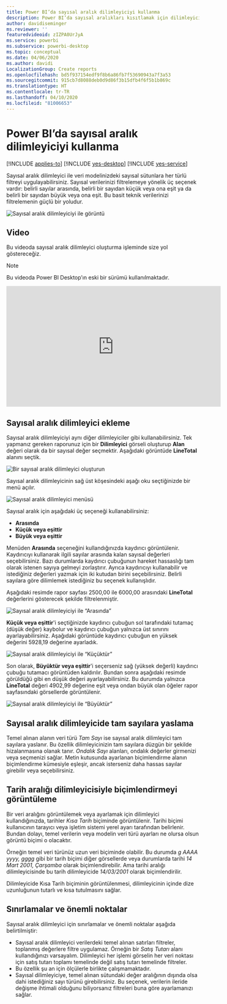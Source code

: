 ```yaml
---
title: Power BI’da sayısal aralık dilimleyiciyi kullanma
description: Power BI’da sayısal aralıkları kısıtlamak için dilimleyici kullanmayı öğrenin.
author: davidiseminger
ms.reviewer: ''
featuredvideoid: zIZPA0UrJyA
ms.service: powerbi
ms.subservice: powerbi-desktop
ms.topic: conceptual
ms.date: 04/06/2020
ms.author: davidi
LocalizationGroup: Create reports
ms.openlocfilehash: bd5f937154edf9f8b6a86fb7f53690943a7f3a53
ms.sourcegitcommit: 915cb7d8088deb0d9d86f3b15dfb4f6f5b1b869c
ms.translationtype: HT
ms.contentlocale: tr-TR
ms.lasthandoff: 04/10/2020
ms.locfileid: "81006653"
---
```

# <a name="use-the-numeric-range-slicer-in-power-bi"></a>Power BI’da sayısal aralık dilimleyiciyi kullanma

[!INCLUDE [applies-to](includes/applies-to.md)] [!INCLUDE [yes-desktop](includes/yes-desktop.md)] [!INCLUDE [yes-service](includes/yes-service.md)]

Sayısal aralık dilimleyici ile veri modelinizdeki sayısal sütunlara her türlü filtreyi uygulayabilirsiniz. Sayısal verilerinizi filtrelemeye yönelik üç seçenek vardır: belirli sayılar arasında, belirli bir sayıdan küçük veya ona eşit ya da belirli bir sayıdan büyük veya ona eşit. Bu basit teknik verilerinizi filtrelemenin güçlü bir yoludur.

![Sayısal aralık dilimleyiciyi ile görüntü](media/desktop-slicer-numeric-range/desktop-slicer-numeric-range-0.png)

## <a name="video"></a>Video

Bu videoda sayısal aralık dilimleyici oluşturma işleminde size yol göstereceğiz.

> [!NOTE]
> Bu videoda Power BI Desktop’ın eski bir sürümü kullanılmaktadır.

<iframe width="560" height="315" src="https://www.youtube.com/embed/zIZPA0UrJyA" frameborder="0" allowfullscreen></iframe> 


## <a name="add-a-numeric-range-slicer"></a>Sayısal aralık dilimleyici ekleme

Sayısal aralık dilimleyiciyi aynı diğer dilimleyiciler gibi kullanabilirsiniz. Tek yapmanız gereken raporunuz için bir **Dilimleyici** görseli oluşturup **Alan** değeri olarak da bir sayısal değer seçmektir. Aşağıdaki görüntüde **LineTotal** alanını seçtik.

![Bir sayısal aralık dilimleyici oluşturun](media/desktop-slicer-numeric-range/desktop-slicer-numeric-range-1-create.png)

Sayısal aralık dilimleyicinin sağ üst köşesindeki aşağı oku seçtiğinizde bir menü açılır.

![Sayısal aralık dilimleyici menüsü](media/desktop-slicer-numeric-range/desktop-slicer-numeric-range-2-between.png)

Sayısal aralık için aşağıdaki üç seçeneği kullanabilirsiniz:

* **Arasında**
* **Küçük veya eşittir**
* **Büyük veya eşittir**

Menüden **Arasında** seçeneğini kullandığınızda kaydırıcı görüntülenir. Kaydırıcıyı kullanarak ilgili sayılar arasında kalan sayısal değerleri seçebilirsiniz. Bazı durumlarda kaydırıcı çubuğunun hareket hassaslığı tam olarak istenen sayıya gelmeyi zorlaştırır. Ayrıca kaydırıcıyı kullanabilir ve istediğiniz değerleri yazmak için iki kutudan birini seçebilirsiniz. Belirli sayılara göre dilimlemek istediğiniz bu seçenek kullanışlıdır.

Aşağıdaki resimde rapor sayfası 2500,00 ile 6000,00 arasındaki **LineTotal** değerlerini gösterecek şekilde filtrelenmiştir.

![Sayısal aralık dilimleyiciyi ile “Arasında”](media/desktop-slicer-numeric-range/desktop-slicer-numeric-range-3-between-range.png)

**Küçük veya eşittir**'i seçtiğinizde kaydırıcı çubuğun sol tarafındaki tutamaç (düşük değer) kaybolur ve kaydırıcı çubuğun yalnızca üst sınırını ayarlayabilirsiniz. Aşağıdaki görüntüde kaydırıcı çubuğun en yüksek değerini 5928,19 değerine ayarladık.

![Sayısal aralık dilimleyiciyi ile “Küçüktür”](media/desktop-slicer-numeric-range/desktop-slicer-numeric-range-4-less-than.png)

Son olarak, **Büyüktür veya eşittir**'i seçerseniz sağ (yüksek değerli) kaydırıcı çubuğu tutamacı görüntüden kaldırılır. Bundan sonra aşağıdaki resimde görüldüğü gibi en düşük değeri ayarlayabilirsiniz. Bu durumda yalnızca **LineTotal** değeri 4902,99 değerine eşit veya ondan büyük olan öğeler rapor sayfasındaki görsellerde görüntülenir.

![Sayısal aralık dilimleyiciyi ile “Büyüktür”](media/desktop-slicer-numeric-range/desktop-slicer-numeric-range-5-greater-than.png)

## <a name="snap-to-whole-numbers-with-the-numeric-range-slicer"></a>Sayısal aralık dilimleyicide tam sayılara yaslama

Temel alınan alanın veri türü *Tam Sayı* ise sayısal aralık dilimleyici tam sayılara yaslanır. Bu özellik dilimleyicinizin tam sayılara düzgün bir şekilde hizalanmasına olanak tanır. *Ondalık Sayı* alanları, ondalık değerler girmenizi veya seçmenizi sağlar. Metin kutusunda ayarlanan biçimlendirme alanın biçimlendirme kümesiyle eşleşir, ancak isterseniz daha hassas sayılar girebilir veya seçebilirsiniz.

## <a name="display-formatting-with-the-date-range-slicer"></a>Tarih aralığı dilimleyicisiyle biçimlendirmeyi görüntüleme

Bir veri aralığını görüntülemek veya ayarlamak için dilimleyici kullandığınızda, tarihler *Kısa Tarih* biçiminde görüntülenir. Tarihi biçimi kullanıcının tarayıcı veya işletim sistemi yerel ayarı tarafından belirlenir. Bundan dolayı, temel verilerin veya modelin veri türü ayarları ne olursa olsun görüntü biçimi o olacaktır.

Örneğin temel veri türünüz uzun veri biçiminde olabilir. Bu durumda *g AAAA yyyy, gggg* gibi bir tarih biçimi diğer görsellerde veya durumlarda tarihi *14 Mart 2001, Çarşamba* olarak biçimlendirebilir. Ama tarihi aralığı dilimleyicisinde bu tarih dilimleyicide *14/03/2001* olarak biçimlendirilir.

Dilimleyicide Kısa Tarih biçiminin görüntülenmesi, dilimleyicinin içinde dize uzunluğunun tutarlı ve kısa tutulmasını sağlar.

## <a name="limitations-and-considerations"></a>Sınırlamalar ve önemli noktalar

Sayısal aralık dilimleyici için sınırlamalar ve önemli noktalar aşağıda belirtilmiştir:

* Sayısal aralık dilimleyici verilerdeki temel alınan satırları filtreler, toplanmış değerlere filtre uygulamaz. Örneğin bir *Satış Tutarı* alanı kullandığınızı varsayalım. Dilimleyici her işlemi görselin her veri noktası için satış tutarı toplamı temelinde değil satış tutarı temelinde filtreler.
* Bu özellik şu an için ölçülerle birlikte çalışmamaktadır.
* Sayısal dilimleyiciye, temel alınan sütundaki değer aralığının dışında olsa dahi istediğiniz sayı türünü girebilirsiniz. Bu seçenek, verilerin ileride değişme ihtimali olduğunu biliyorsanız filtreleri buna göre ayarlamanızı sağlar.
